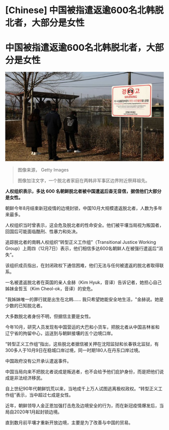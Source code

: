 # [Chinese] 中国被指遣返逾600名北韩脱北者，大部分是女性

#  中国被指遣返逾600名北韩脱北者，大部分是女性


![A North Korean defector family pay tribute to ancestors at a spot near the DMZ border](_131956193_gettyimages-1301681624.jpg)

> 图像来源，  Getty Images
>
> 图像加注文字，一个脱北者家庭在两韩非军事区边界附近祭拜祖先。

**人权组织表示，多达 600 名朝鲜脱北者被中国遣返后杳无音信，据信他们大部分是女性。**

朝鲜今年8月结束新冠疫情的边境封锁，中国10月大规模遣返脱北者，人数为多年来最多。

人权组织当时曾表示，这会危及脱北者的性命安全。他们被平壤当局视为叛国者，回国后可能面临酷刑、性暴力和处决。

追踪脱北者的南韩人权组织“转型正义工作组”（Transitional Justice Working Group）上周四（12月7日）表示，他们相信多达600名朝鲜人在被强行遣返后“消失”。

该组织成员指出，在封闭政权下通信困难，他们无法与任何被遣返的脱北者取得联系。

一名被遣返脱北者在英国的亲人金赫（Kim Hyuk，音译）告诉记者，她担心自己姊妹金哲玉（Kim Cheol-ok，音译）的安危。

"我姊妹唯一的罪行就是出生在北韩...... 我只希望她能安全地生活，"金赫说。她是少数的已知脱北者。

大多数脱北者身份不明，但据信主要是女性。


今年10月，研究人员发现有中国营运的大巴和小货车，把脱北者从中国吉林省和辽宁省的拘留中心，运送到与朝鲜接壤的五个边境口岸。

“转型正义工作组”指出，这些脱北者据信被关押在沈阳监狱和长春铁北监狱，有300多人于10月9日在稳城口岸过境，同一时期180人在丹东口岸过境。

中国政府没有公开承认遣返事件。

中国当局向来不把脱北者说成是叛逃者，也不会给予他们庇护身份，而是把他们说成是非法经济移民。

自上世纪90年代朝鲜饥荒以来，当地成千上万人试图逃离极权政权。“转型正义工作组”表示，当中超过七成是女性。

近年，朝鲜领导人金正恩加强打击危及边境安全的行为，而在新冠疫情爆发后，当局自2020年1月起封锁边境。

直到数月前平壤才重新开放边境，主要是为了改善与中国的贸易。




